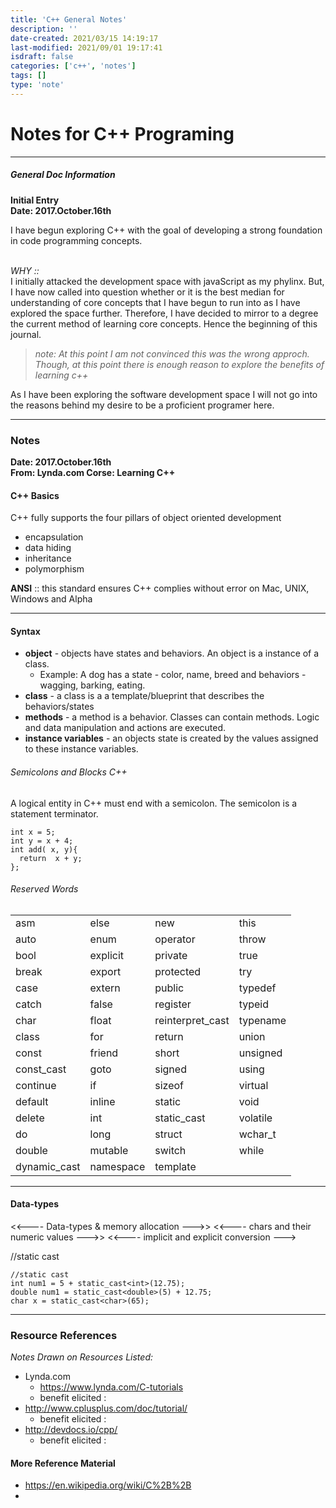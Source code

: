 ```yaml
---
title: 'C++ General Notes'
description: ''
date-created: 2021/03/15 14:19:17
last-modified: 2021/09/01 19:17:41
isdraft: false
categories: ['c++', 'notes']
tags: []
type: 'note'
---
```


# Notes for C++ Programing

---

##### General Doc Information

**Initial Entry </br> Date: 2017.October.16th**</br>

I have begun exploring C++ with the goal of developing a strong foundation in code programming concepts.</br> </br>

_WHY ::_</br>
I initially attacked the development space with javaScript as my phylinx. But, I have now called into question whether or it is the best median for understanding of core concepts that I have begun to run into as I have explored the space further. Therefore, I have decided to mirror to a degree the current method of learning core concepts. Hence the beginning of this journal.

> _note: At this point I am not convinced this was the wrong approch. Though, at this point there is enough reason to explore the benefits of learning c++_

As I have been exploring the software development space
I will not go into the reasons behind my desire to be a proficient programer here.

---

### Notes

**Date: 2017.October.16th </br>
From: Lynda.com Corse: Learning C++ </br>**

#### C++ Basics

C++ fully supports the four pillars of object oriented development

- encapsulation
- data hiding
- inheritance
- polymorphism

**ANSI** :: this standard ensures C++ complies without error on Mac, UNIX, Windows and Alpha</br>

---

#### Syntax

- **object** - objects have states and behaviors. An object is a instance of a class.
  - Example: A dog has a state - color, name, breed and behaviors - wagging, barking, eating.
- **class** - a class is a a template/blueprint that describes the behaviors/states
- **methods** - a method is a behavior. Classes can contain methods. Logic and data manipulation and actions are executed.
- **instance variables** - an objects state is created by the values assigned to these instance variables.

###### Semicolons and Blocks C++

A logical entity in C++ must end with a semicolon. The semicolon is a statement terminator.

```
int x = 5;
int y = x + 4;
int add( x, y){
  return  x + y;
};
```

###### Reserved Words

|              |           |                  |          |
| ------------ | --------- | ---------------- | -------- |
| asm          | else      | new              | this     |
| auto         | enum      | operator         | throw    |
| bool         | explicit  | private          | true     |
| break        | export    | protected        | try      |
| case         | extern    | public           | typedef  |
| catch        | false     | register         | typeid   |
| char         | float     | reinterpret_cast | typename |
| class        | for       | return           | union    |
| const        | friend    | short            | unsigned |
| const_cast   | goto      | signed           | using    |
| continue     | if        | sizeof           | virtual  |
| default      | inline    | static           | void     |
| delete       | int       | static_cast      | volatile |
| do           | long      | struct           | wchar_t  |
| double       | mutable   | switch           | while    |
| dynamic_cast | namespace | template         |

---

#### Data-types

<<---- Data-types & memory allocation --->>
<<---- chars and their numeric values --->>
<<---- implicit and explicit conversion --->

//static cast

```
//static cast
int num1 = 5 + static_cast<int>(12.75);
double num1 = static_cast<double>(5) + 12.75;
char x = static_cast<char>(65);

```

---

### Resource References

_Notes Drawn on Resources Listed:_

- Lynda.com
  - https://www.lynda.com/C-tutorials
  - benefit elicited :
- http://www.cplusplus.com/doc/tutorial/
  - benefit elicited :
- http://devdocs.io/cpp/
  - benefit elicited :

#### More Reference Material

- https://en.wikipedia.org/wiki/C%2B%2B
-
